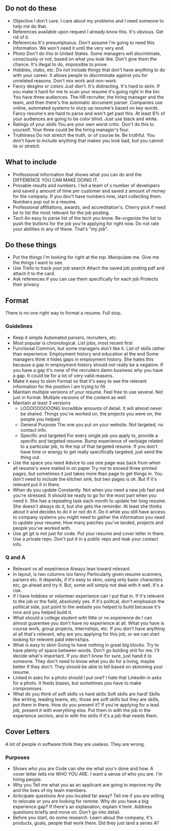 ## Do not do these

- Objective
  I don't care. I care about my problems and I need someone to help me do
  that.
- References available upon request
  I already know this. It's obvious. Get rid of it.
- References
  It's presumptuous. Don't assume I'm going to need this information. We won't
  need it until the very very end.
- Photo
  Don't do this in United States. Some managers will discriminate, consciously
  or not, based on what you look like. Don't give them the chance. It's
  illegal to do, impossible to prove.
- Hobbies, clubs, etc.
  Do not include things that don't have anything to do with your career. It
  allows people to discriminate against you for unrelated reasons. Don't mix
  work and non-work.
- Fancy desgins or colors
  Just don't. It's distracting. It's hard to skim. If you make it hard for me
  to scan your resume it's going right in the bin.
  You have three audiences. The HR recruiter, the hiring manager and the team,
  and then there's the automatic document parser. Companies use online, automated
  systems to slurp up resume's based on key words. Fancy resume's are hard to
  parse and won't get past this.
  At least 8% of your audiences are going to be color blind. Just use black and
  white.
- Ratings of your skills
  You are your own worst critic. Don't do this to yourself. Your three could be
  the hiring manager's four.
- Truthiness
  Do not stretch the truth, or of course lie. Be truthful. You don't have to
  include anything that makes you look bad, but you cannot lie or stretch.

## What to include

- Professional information that shows what you can do and the DIFFERENCE YOU CAN
MAKE DOING IT.
- Provable results and numbers.
  I led a team of x number of developers and saved y amount of time per customer
  and saved z amount of money for the company.
  If you don't have numbers now, start collecting them.
  Numbers pop out in a resume.
- Professional affiliations, awards, and accreditation's.
  Cherry pick if need be to list the most relevant for the job posting.
- Tech
  An easy to parse list of the tech you know. Re-organize the list to push
  the buttons for the job you're applying for right now. Do not rate your
  abilities in any of these. That's "my job".

## Do these things

- Put the things I'm looking for right at the top.
  Manipulate me. Give me the things I want to see.
- Use Trello to track your job search
  Attach the saved job posting pdf and attach it to the card.
- Ask references if you can use them specifically for each job
  Protects their privacy

## Format

There is no one right way to format a resume. Full stop.

### Guidelines

- Keep it simple
  Automated parsers, recruiters, etc.
- Most popular is chronological.
  List jobs, most recent first
- Functional
  Common, but some managers don't like it.
  List of skills rather than experience.
  Employment history and education at the end
  Some managers think it hides gaps in employment history. She hates this because
  a gap in employment history should not really be a negative. If you have a gap
  it's none of the recruiters damn business why you have a gap. It could be for
  a lot of very valid reasons.
- Make it easy to skim
  Format so that it's easy to see the relevant information for the position I
  am trying to fill.
- Maintain multiple versions of your resume.
  Feel free to use several. Not just in format. Multiple versions of the content
  as well.
- Maintain at least 3 versions
  - LOOOOOOOOONG
    Incredible amounts of detail. It will almost never be shared.
    Things you've worked on, the projects you were on, the people you helped.
  - General Purpose
    The one you put on your website. Not targeted, no contact info.
  - Specific and targeted
    For every single job you apply to, provide a specific and targeted resume.
    Bump experience of verbiage related to a particular job, to the top of that
    targeted resume.
    If you don't have time or energy to get really specifically targeted, just
    send the thing out.
- Use the space you need
  Advice to use one page was back from when all resume's were mailed in on paper
  Try not to exceed three printed pages, but sometimes it just takes more than
  page to get things in.
  You don't need to include the kitchen sink, but two pages is ok. But if it's
  relevant put it in there.
- When do you update
  Constantly. Not when you need a new job fast and you're stressed. It should
  be ready to go for the most part when you need it. She has a repeating task
  each month to update her long resume. She doesn't always do it, but she gets
  the reminder. At least she thinks about it and decides to do it or not do it.
  Do it while you still have access to company systems you might need to gather
  the information you need to update your resume. How many patches you've landed,
  projects and people you've worked with.
- Use git
  git is not just for code. Put your resume and cover letter in there.
  Use a private repo. Don't put it in a public repo and leak your contact info.

### Q and A

- Relevant vs all expeirience
  Always lean toward relevant.
- In layout, is two columns too fancy
  Particularly given resume scanners, parsers etc.
  It depends, if it's easy to skim, using only basic characters etc, go ahead
  and try it. But, some will simply not deal with it well. It's a risk.
- If I have hobbies or volunteer experience can I put that in.
  If it's relevent to the job or the field, absolutely yes.
  If it's politcal, don't emphasize the political side, just point to the website
  you helped to build because it's nice and you helped build it.
- What should a college student with little or no expeirence do
  I can almost guarentee you don't have no expeirience at all. What you have is
  course work, group projects, internships, etc. If you don't have anything at
  all that's relevent, why are you applying for this job, or we can start looking
  for relevent paid internships.
- What is easy to skim
  Going to have nothing in great big blocks. Try to have plenty of space between
  words. Don't go bolding shit for me. I'll decide what's important. If you don't
  know for sure, just hand it to someone. They don't need to know what you do for
  a living, maybe better if they don't. They should be able to tell based on
  skimming your resume.
- Linked in asks for a photo should I put one?
  I hate that Linkedin in asks for a photo. It feeds biases, but sometimes you
  have to make compromises.
- What do you think of soft skills vs hard skills
  Soft skills are hard! Skills like writing, leading teams, etc, those are soft
  skills but they are skills, put them in there. How do you present it?
  If you're applying for a lead job, present it with everything else. Put them
  in with the job in the experience section, and in with the skills if it's a job
  that needs them.

## Cover Letters

A lot of people in software think they are useless. They are wrong.

### Purposes

- Shows who you are
  Code can she me what you'v done and how.
  A cover letter tells me WHO YOU ARE. I want a sense of who you are. I'm hiring
  people.
- Why you
  Tell me what you as an applicant are going to improve my life and the lives
  of my team members.
- Anticipate questions
  Are you located far away? Tell me if you are willing to relocate or you are
  looking for remote. Why do you have a big experience gap? If there's an
  explanation, explain it here. Address questions briefly and move on. Don't go
  into detail.
- Before you start, do some research.
  Learn about the company, it's products, goals, people that work there. Did they
  just land a series A?

